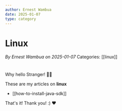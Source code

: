 ```yaml
---
author: Ernest Wambua
date: 2025-01-07
type: category
---
```

# Linux
_By Ernest Wambua on 2025-01-07_
Categories: [[linux]]
#
Why hello Stranger! 👋😀

These are my articles on **linux**

- [[how-to-install-java-sdk]]

That's it! Thank you! :) ❤️


